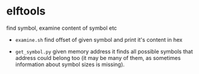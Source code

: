 # elftools
find symbol, examine content of symbol etc

* `examine.sh`
find offset of given symbol and print it's content in hex

* `get_symbol.py`
given memory address it finds all possible symbols that address could belong too
(it may be many of them, as sometimes information about symbol sizes is missing).
